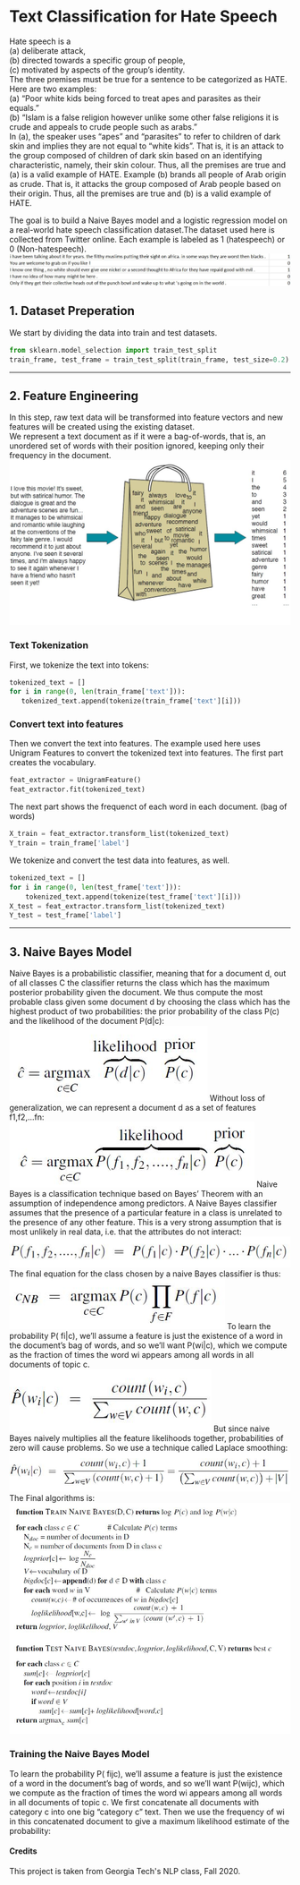 # Text Classification for Hate Speech
Hate speech is a  
(a) deliberate attack,  
(b) directed towards a specific group of people,  
(c) motivated by aspects of the group’s identity.  
The three premises must be true for a sentence to be categorized as HATE. Here are two examples:  
(a) “Poor white kids being forced to treat apes and parasites as their equals.”  
(b) “Islam is a false religion however unlike some other false religions it is crude and appeals to crude people such as arabs.”  
In (a), the speaker uses “apes” and “parasites” to refer to children of dark skin and implies they are not equal to “white kids”. That is, it is an attack to the group composed of children of dark skin based on an identifying characteristic, namely, their skin colour. Thus, all the premises are true and (a) is a valid example of HATE. Example (b) brands all people of Arab origin as crude. That is, it attacks the group composed of Arab people based on their origin. Thus, all the premises are true and (b) is a valid example of HATE.

The goal is to build a Naive Bayes model and a logistic regression model on a real-world hate speech classification dataset.The dataset used here is collected from Twitter online. Each example is labeled as 1 (hatespeech) or 0 (Non-hatespeech).  
![image](01.JPG)  

## 1. Dataset Preperation
We start by dividing the data into train and test datasets.
```python
from sklearn.model_selection import train_test_split
train_frame, test_frame = train_test_split(train_frame, test_size=0.2)
```
* * *
## 2. Feature Engineering
In this step, raw text data will be transformed into feature vectors and new features will be created using the existing dataset.  
We represent a text document as if it were a bag-of-words, that is, an unordered set of words with their position ignored, keeping only their frequency in the document.
![image](bag.JPG)
### Text Tokenization
First, we tokenize the text into tokens:
```python
tokenized_text = []
for i in range(0, len(train_frame['text'])):
   tokenized_text.append(tokenize(train_frame['text'][i]))
```
### Convert text into features
Then we convert the text into features. The example used here uses Unigram Features to convert the tokenized text into features. The first part creates the vocabulary.
```python
feat_extractor = UnigramFeature()
feat_extractor.fit(tokenized_text)
```
The next part shows the frequenct of each word in each document. (bag of words)
```python
X_train = feat_extractor.transform_list(tokenized_text)
Y_train = train_frame['label']
```
We tokenize and convert the test data into features, as well.
```python
tokenized_text = []
for i in range(0, len(test_frame['text'])):
    tokenized_text.append(tokenize(test_frame['text'][i]))
X_test = feat_extractor.transform_list(tokenized_text)
Y_test = test_frame['label']
```
* * *
## 3. Naive Bayes Model
Naive Bayes is a probabilistic classifier, meaning that for a document d, out of all classes C the classifier returns the class which has the maximum posterior probability given the document. We thus compute the most probable class given some document d by choosing the class which has the highest product of two probabilities: the prior probability of the class P(c) and the likelihood of the document P(d|c):
![image](02.JPG)
Without loss of generalization, we can represent a document d as a set of features f1,f2,...fn:
![image](03.JPG)
Naive Bayes is a classification technique based on Bayes’ Theorem with an assumption of independence among predictors. A Naive Bayes classifier assumes that the presence of a particular feature in a class is unrelated to the presence of any other feature. This is a very strong assumption that is most unlikely in real data, i.e. that the attributes do not interact:
![image](04.JPG)
The final equation for the class chosen by a naive Bayes classifier is thus:
![image](05.JPG)
To learn the probability P( fi|c), we’ll assume a feature is just the existence of a word in the document’s bag of words, and so we’ll want P(wi|c), which we compute as the fraction of times the word wi appears among all words in all documents of topic c.
![image](06.JPG)
But since naive Bayes naively multiplies all the feature likelihoods together, probabilities of zero will cause problems. So we use a technique called Laplace smoothing:
![image](08.JPG)
The Final algorithms is:
![image](07.JPG)
### Training the Naive Bayes Model
To learn the probability P( fijc), we’ll assume a feature is just the existence of a word in the document’s bag of words, and so we’ll want P(wijc), which we compute as the fraction of times the word wi appears among all words in all documents of topic c. We first concatenate all documents with category c into one big “category c” text. Then we use the frequency of wi in this concatenated document to give a maximum likelihood estimate of the probability:
#### Credits
This project is taken from Georgia Tech's NLP class, Fall 2020.
